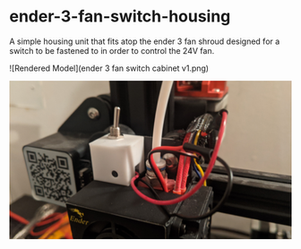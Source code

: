 # ender-3-fan-switch-housing
A simple housing unit that fits atop the ender 3 fan shroud designed for a switch to be fastened to in order to control the 24V fan.

![Rendered Model](ender 3 fan switch cabinet v1.png)

![Fan housing attached to Ender 3](fan-controller.jpg)

